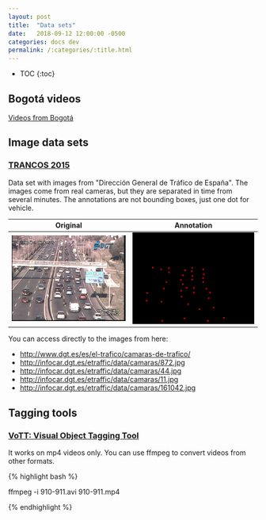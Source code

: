 ```yaml
---
layout: post
title:  "Data sets"
date:   2018-09-12 12:00:00 -0500
categories: docs dev
permalink: /:categories/:title.html
---
```


* TOC
{:toc}


## Bogotá videos

[Videos from Bogotá][bog_mega]


## Image data sets


### [TRANCOS 2015][trancos]

Data set with images from "Dirección General de Tráfico de España". The images come from real cameras, but they are separated in time from several minutes. The annotations are not bounding boxes, just one dot for vehicle.

| Original | Annotation |
|-------|--------|
| ![](/assets/img/trancos_1.jpg) | ![](/assets/img/trancos_1_dots.png) |

You can access directly to the images from here:
* <http://www.dgt.es/es/el-trafico/camaras-de-trafico/>
* <http://infocar.dgt.es/etraffic/data/camaras/872.jpg>
* <http://infocar.dgt.es/etraffic/data/camaras/44.jpg>
* <http://infocar.dgt.es/etraffic/data/camaras/11.jpg>
* <http://infocar.dgt.es/etraffic/data/camaras/161042.jpg>


## Tagging tools


### [VoTT: Visual Object Tagging Tool][vott]

It works on mp4 videos only. You can use ffmpeg to convert videos from other formats.

{% highlight bash %}

ffmpeg -i 910-911.avi 910-911.mp4

{% endhighlight %}


[bog_mega]: https://mega.nz/#F!2lwy0QxJ!MCx5X7fKRqJqhj99QJNRog
[vott]: https://github.com/Microsoft/VoTT
[trancos]: http://agamenon.tsc.uah.es/Personales/rlopez/data/trancos/
